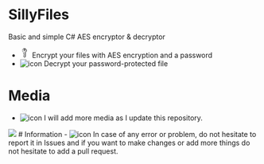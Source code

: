 # SillyFiles
Basic and simple C# AES encryptor & decryptor
- <img src="images/Key.png" alt="icon" width="20"/> Encrypt your files with AES encryption and a password
- <img src="images/decrypt.ico" alt="icon" width="20"/>  Decrypt your password-protected file
# Media
- <img src="images/camera.ico" alt="icon" width="20"/>  I will add more media as I update this repository.
  
<img src="images/screenshoot.ico">
# Information
- <img src="images/issue.ico" alt="icon" width="20"/>  In case of any error or problem, do not hesitate to report it in Issues and if you want to make changes or add more things do not hesitate to add a pull request.
